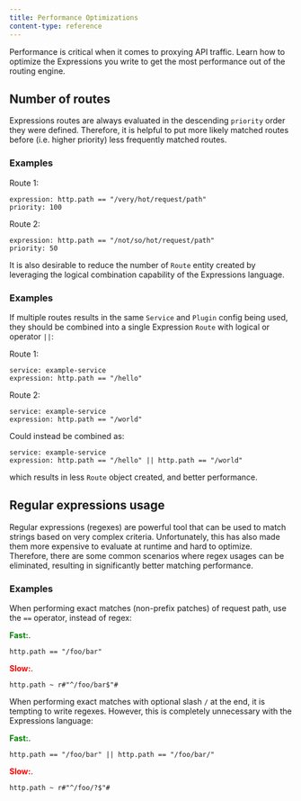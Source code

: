 ```yaml
---
title: Performance Optimizations
content-type: reference
---
```


Performance is critical when it comes to proxying API traffic. Learn how to optimize the
Expressions you write to get the most performance out of the routing engine.

## Number of routes

Expressions routes are always evaluated in the descending `priority` order they were defined.
Therefore, it is helpful to put more likely matched routes before (i.e. higher priority)
less frequently matched routes.

### Examples

Route 1:
```
expression: http.path == "/very/hot/request/path"
priority: 100
```

Route 2:
```
expression: http.path == "/not/so/hot/request/path"
priority: 50
```

It is also desirable to reduce the number of `Route` entity created by leveraging the
logical combination capability of the Expressions language.

### Examples

If multiple routes results in the same `Service` and `Plugin` config being used,
they should be combined into a single Expression `Route` with logical or operator `||`:

Route 1:
```
service: example-service
expression: http.path == "/hello"
```

Route 2:
```
service: example-service
expression: http.path == "/world"
```

Could instead be combined as:

```
service: example-service
expression: http.path == "/hello" || http.path == "/world"
```

which results in less `Route` object created, and better performance.

## Regular expressions usage

Regular expressions (regexes) are powerful tool that can be used to match strings based on
very complex criteria. Unfortunately, this has also made them more expensive to
evaluate at runtime and hard to optimize. Therefore, there are some common
scenarios where regex usages can be eliminated, resulting in significantly
better matching performance.

### Examples

When performing exact matches (non-prefix patches) of request path, use the `==` operator,
instead of regex:

<span style="color:green">**Fast:**</span>.
```
http.path == "/foo/bar"
```

<span style="color:red">**Slow:**</span>.
```
http.path ~ r#"^/foo/bar$"#
```

When performing exact matches with optional slash `/` at the end, it is tempting to write
regexes. However, this is completely unnecessary with the Expressions language:

<span style="color:green">**Fast:**</span>.
```
http.path == "/foo/bar" || http.path == "/foo/bar/"
```

<span style="color:red">**Slow:**</span>.
```
http.path ~ r#"^/foo/?$"#
```

